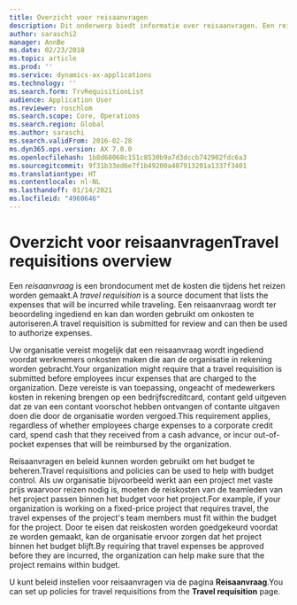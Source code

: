 ```yaml
---
title: Overzicht voor reisaanvragen
description: Dit onderwerp biedt informatie over reisaanvragen. Een reisaanvraag documenteert geplande reiskosten.
author: saraschi2
manager: AnnBe
ms.date: 02/23/2018
ms.topic: article
ms.prod: ''
ms.service: dynamics-ax-applications
ms.technology: ''
ms.search.form: TrvRequisitionList
audience: Application User
ms.reviewer: roschlom
ms.search.scope: Core, Operations
ms.search.region: Global
ms.author: saraschi
ms.search.validFrom: 2016-02-28
ms.dyn365.ops.version: AX 7.0.0
ms.openlocfilehash: 1b8d68068c151c8530b9a7d3dccb742902fdc6a3
ms.sourcegitcommit: 9f31b33ed6e7f1b49200a407913201a1337f3401
ms.translationtype: HT
ms.contentlocale: nl-NL
ms.lasthandoff: 01/14/2021
ms.locfileid: "4960646"
---
```

# <a name="travel-requisitions-overview"></a><span data-ttu-id="87092-104">Overzicht voor reisaanvragen</span><span class="sxs-lookup"><span data-stu-id="87092-104">Travel requisitions overview</span></span>

<span data-ttu-id="87092-105">Een *reisaanvraag* is een brondocument met de kosten die tijdens het reizen worden gemaakt.</span><span class="sxs-lookup"><span data-stu-id="87092-105">A *travel requisition* is a source document that lists the expenses that will be incurred while traveling.</span></span> <span data-ttu-id="87092-106">Een reisaanvraag wordt ter beoordeling ingediend en kan dan worden gebruikt om onkosten te autoriseren.</span><span class="sxs-lookup"><span data-stu-id="87092-106">A travel requisition is submitted for review and can then be used to authorize expenses.</span></span>

<span data-ttu-id="87092-107">Uw organisatie vereist mogelijk dat een reisaanvraag wordt ingediend voordat werknemers onkosten maken die aan de organisatie in rekening worden gebracht.</span><span class="sxs-lookup"><span data-stu-id="87092-107">Your organization might require that a travel requisition is submitted before employees incur expenses that are charged to the organization.</span></span> <span data-ttu-id="87092-108">Deze vereiste is van toepassing, ongeacht of medewerkers kosten in rekening brengen op een bedrijfscreditcard, contant geld uitgeven dat ze van een contant voorschot hebben ontvangen of contante uitgaven doen die door de organisatie worden vergoed.</span><span class="sxs-lookup"><span data-stu-id="87092-108">This requirement applies, regardless of whether employees charge expenses to a corporate credit card, spend cash that they received from a cash advance, or incur out-of-pocket expenses that will be reimbursed by the organization.</span></span>

<span data-ttu-id="87092-109">Reisaanvragen en beleid kunnen worden gebruikt om het budget te beheren.</span><span class="sxs-lookup"><span data-stu-id="87092-109">Travel requisitions and policies can be used to help with budget control.</span></span> <span data-ttu-id="87092-110">Als uw organisatie bijvoorbeeld werkt aan een project met vaste prijs waarvoor reizen nodig is, moeten de reiskosten van de teamleden van het project passen binnen het budget voor het project.</span><span class="sxs-lookup"><span data-stu-id="87092-110">For example, if your organization is working on a fixed-price project that requires travel, the travel expenses of the project's team members must fit within the budget for the project.</span></span> <span data-ttu-id="87092-111">Door te eisen dat reiskosten worden goedgekeurd voordat ze worden gemaakt, kan de organisatie ervoor zorgen dat het project binnen het budget blijft.</span><span class="sxs-lookup"><span data-stu-id="87092-111">By requiring that travel expenses be approved before they are incurred, the organization can help make sure that the project remains within budget.</span></span>

<span data-ttu-id="87092-112">U kunt beleid instellen voor reisaanvragen via de pagina **Reisaanvraag**.</span><span class="sxs-lookup"><span data-stu-id="87092-112">You can set up policies for travel requisitions from the **Travel requisition** page.</span></span>

